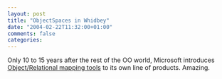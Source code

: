 ```yaml
---
layout: post
title: "ObjectSpaces in Whidbey"
date: "2004-02-22T11:32:00+01:00"
comments: false
categories: 
---
```


<p>Only 10 to 15 years after the rest of the OO world, Microsoft introduces <a href="http://msdn.microsoft.com/netframework/default.aspx?pull=/library/en-us/dnadonet/html/objectspaces.asp">Object/Relational mapping tools</a> to its own line of products. Amazing.</p>


